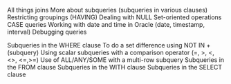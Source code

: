 All things joins
More about subqueries (subqueries in various clauses)
Restricting groupings (HAVING)
Dealing with NULL
Set-oriented operations
CASE queries
Working with date and time in Oracle (date, timestamp, interval)
Debugging queries

Subqueries in the WHERE clause
To do a set difference using NOT IN + (subquery)
Using scalar subqueries with a comparison operator (=, >, <, <>, <=,>=)
Use of ALL/ANY/SOME with a multi-row subquery
Subqueries in the FROM clause
Subqueries in the WITH clause
Subqueries in the SELECT clause

